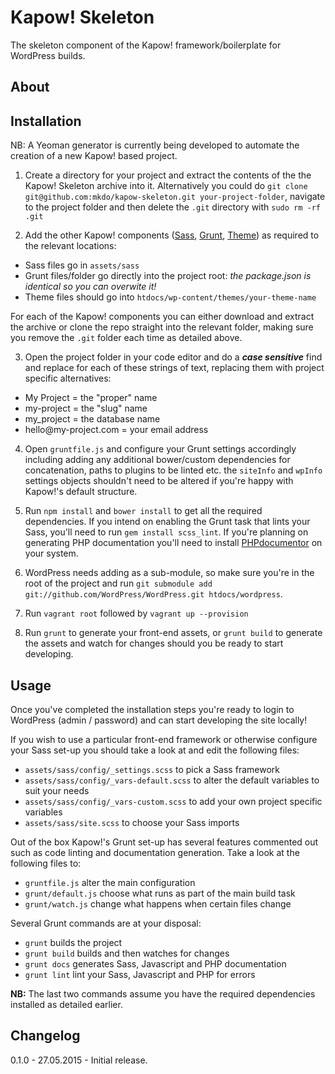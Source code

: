 # Kapow! Skeleton

The skeleton component of the Kapow! framework/boilerplate for WordPress builds.

## About



## Installation

NB: A Yeoman generator is currently being developed to automate the creation of a new Kapow! based project.

1) Create a directory for your project and extract the contents of the the Kapow! Skeleton archive into it. Alternatively you could do `git clone git@github.com:mkdo/kapow-skeleton.git your-project-folder`, navigate to the project folder and then delete the `.git` directory with `sudo rm -rf .git`

2) Add the other Kapow! components ([Sass](https://github.com/mkdo/kapow-sass), [Grunt](https://github.com/mkdo/kapow-grunt), [Theme](https://github.com/mkdo/kapow-theme)) as required to the relevant locations:

- Sass files go in `assets/sass`
- Grunt files/folder go directly into the project root: *the package.json is identical so you can overwite it!*
- Theme files should go into `htdocs/wp-content/themes/your-theme-name`

For each of the Kapow! components you can either download and extract the archive or clone the repo straight into the relevant folder, making sure you remove the `.git` folder each time as detailed above.

3) Open the project folder in your code editor and do a ***case sensitive*** find and replace for each of these strings of text, replacing them with project specific alternatives:

- My Project = the "proper" name 
- my-project = the "slug" name
- my_project = the database name 
- hello@<span></span>my-project.com = your email address

4) Open `gruntfile.js` and configure your Grunt settings accordingly including adding any additional bower/custom dependencies for concatenation, paths to plugins to be linted etc. the `siteInfo` and `wpInfo` settings objects shouldn't need to be altered if you're happy with Kapow!'s default structure.

5) Run `npm install` and `bower install` to get all the required dependencies. If you intend on enabling the Grunt task that lints your Sass, you'll need to run `gem install scss_lint`. If you're planning on generating PHP documentation you'll need to install [PHPdocumentor](http://www.phpdoc.org/docs/latest/getting-started/installing.html) on your system.

6) WordPress needs adding as a sub-module, so make sure you're in the root of the project and run `git submodule add git://github.com/WordPress/WordPress.git htdocs/wordpress`. 

7) Run `vagrant root` followed by `vagrant up --provision`

8) Run `grunt` to generate your front-end assets, or `grunt build` to generate the assets and watch for changes should you be ready to start developing.

## Usage

Once you've completed the installation steps you're ready to login to WordPress (admin / password) and can start developing the site locally!

If you wish to use a particular front-end framework or otherwise configure your Sass set-up you should take a look at and edit the following files:

- `assets/sass/config/_settings.scss` to pick a Sass framework
- `assets/sass/config/_vars-default.scss` to alter the default variables to suit your needs
- `assets/sass/config/_vars-custom.scss` to add your own project specific variables
- `assets/sass/site.scss` to choose your Sass imports

Out of the box Kapow!'s Grunt set-up has several features commented out such as code linting and documentation generation. Take a look at the following files to:

- `gruntfile.js` alter the main configuration
- `grunt/default.js` choose what runs as part of the main build task
- `grunt/watch.js` change what happens when certain files change

Several Grunt commands are at your disposal:

- `grunt` builds the project
- `grunt build` builds and then watches for changes
- `grunt docs` generates Sass, Javascript and PHP documentation
- `grunt lint` lint your Sass, Javascript and PHP for errors

**NB:** The last two commands assume you have the required dependencies installed as detailed earlier.

## Changelog

0.1.0 - 27.05.2015 - Initial release.
